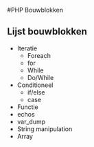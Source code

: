 #PHP Bouwblokken

## Lijst bouwblokken 
- Iteratie
  - Foreach
  - for
  - While
  - Do/While
- Conditioneel
  - if/else
  - case
- Functie
 - echos
 - var_dump
 - String manipulation 
 - Array
